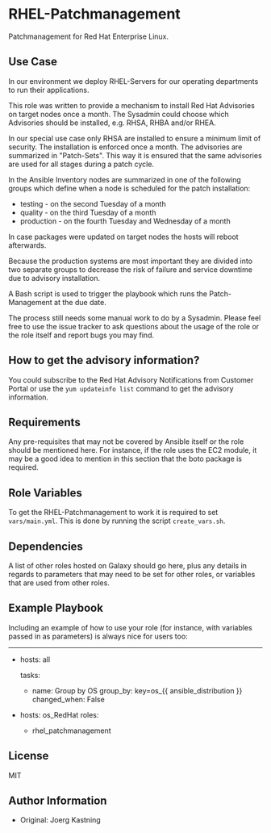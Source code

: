 RHEL-Patchmanagement
====================

Patchmanagement for Red Hat Enterprise Linux.

Use Case
--------

In our environment we deploy RHEL-Servers for our operating departments to run their applications.

This role was written to provide a mechanism to install Red Hat Advisories on target nodes once a month. The Sysadmin could choose which Advisories should be installed, e.g. RHSA, RHBA and/or RHEA.

In our special use case only RHSA are installed to ensure a minimum limit of security. The installation is enforced once a month. The advisories are summarized in "Patch-Sets". This way it is ensured that the same advisories are used for all stages during a patch cycle.

In the Ansible Inventory nodes are summarized in one of the following groups which define when a node is scheduled for the patch installation:

 * testing - on the second Tuesday of a month
 * quality - on the third Tuesday of a month
 * production - on the fourth Tuesday and Wednesday of a month

In case packages were updated on target nodes the hosts will reboot afterwards.

Because the production systems are most important they are divided into two separate groups to decrease the risk of failure and service downtime due to advisory installation.

A Bash script is used to trigger the playbook which runs the Patch-Management at the due date.

The process still needs some manual work to do by a Sysadmin. Please feel free to use the issue tracker to ask questions about the usage of the role or the role itself and report bugs you may find.

How to get the advisory information?
------------------------------------

You could subscribe to the Red Hat Advisory Notifications from Customer Portal or use the `yum updateinfo list` command to get the advisory information.

Requirements
------------

Any pre-requisites that may not be covered by Ansible itself or the role should be mentioned here. For instance, if the role uses the EC2 module, it may be a good idea to mention in this section that the boto package is required.

Role Variables
--------------

To get the RHEL-Patchmanagement to work it is required to set `vars/main.yml`. This is done by running the script `create_vars.sh`.

Dependencies
------------

A list of other roles hosted on Galaxy should go here, plus any details in regards to parameters that may need to be set for other roles, or variables that are used from other roles.

Example Playbook
----------------

Including an example of how to use your role (for instance, with variables passed in as parameters) is always nice for users too:

---
- hosts: all

  tasks:
    - name: Group by OS
      group_by: key=os_{{ ansible_distribution }}
      changed_when: False

- hosts: os_RedHat
  roles:
    - rhel_patchmanagement

License
-------

MIT

Author Information
------------------

 * Original: Joerg Kastning
